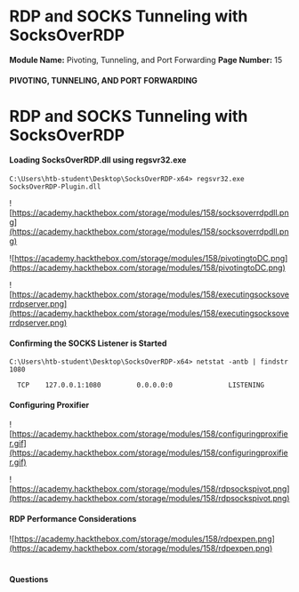 <!--
 // Platform: Academy
// URL: https://academy.hackthebox.com/module/158/section/1439
// Platform Version: V1
// Module ID: 158
// Module Name: Pivoting, Tunneling, and Port Forwarding
// Module Difficulty: Medium
// Section ID: 1439
// Section Title: RDP and SOCKS Tunneling with SocksOverRDP
// Page Title: Pivoting, Tunneling, and Port Forwarding
// Page Number: 15
-->

# RDP and SOCKS Tunneling with SocksOverRDP

**Module Name:** Pivoting, Tunneling, and Port Forwarding **Page Number:** 15

#### PIVOTING, TUNNELING, AND PORT FORWARDING

# RDP and SOCKS Tunneling with SocksOverRDP

#### Loading SocksOverRDP.dll using regsvr32.exe

```cmd-session
C:\Users\htb-student\Desktop\SocksOverRDP-x64> regsvr32.exe SocksOverRDP-Plugin.dll
```

![https://academy.hackthebox.com/storage/modules/158/socksoverrdpdll.png](https://academy.hackthebox.com/storage/modules/158/socksoverrdpdll.png)

![https://academy.hackthebox.com/storage/modules/158/pivotingtoDC.png](https://academy.hackthebox.com/storage/modules/158/pivotingtoDC.png)

![https://academy.hackthebox.com/storage/modules/158/executingsocksoverrdpserver.png](https://academy.hackthebox.com/storage/modules/158/executingsocksoverrdpserver.png)

#### Confirming the SOCKS Listener is Started

```cmd-session
C:\Users\htb-student\Desktop\SocksOverRDP-x64> netstat -antb | findstr 1080

  TCP    127.0.0.1:1080         0.0.0.0:0              LISTENING
```

#### Configuring Proxifier

![https://academy.hackthebox.com/storage/modules/158/configuringproxifier.gif](https://academy.hackthebox.com/storage/modules/158/configuringproxifier.gif)

![https://academy.hackthebox.com/storage/modules/158/rdpsockspivot.png](https://academy.hackthebox.com/storage/modules/158/rdpsockspivot.png)

#### RDP Performance Considerations

![https://academy.hackthebox.com/storage/modules/158/rdpexpen.png](https://academy.hackthebox.com/storage/modules/158/rdpexpen.png)

# 

# 

#### Questions

####